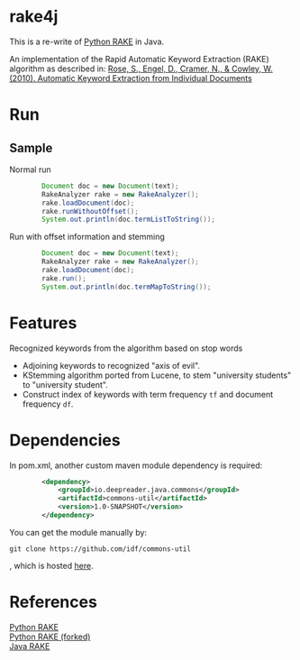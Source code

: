 rake4j
======
This is a re-write of [Python RAKE](https://github.com/aneesha/RAKE) in Java.  

An implementation of the Rapid Automatic Keyword Extraction (RAKE) algorithm as described in:  [Rose, S., Engel, D., Cramer, N., & Cowley, W. (2010). Automatic Keyword Extraction from Individual Documents](http://scholar.google.com.sg/scholar?q=Automatic+Keyword+Extraction+from+Individual+Documents&btnG=&hl=en&as_sdt=0%2C5&as_vis=1)

# Run
## Sample
Normal run 
```java
        Document doc = new Document(text);
        RakeAnalyzer rake = new RakeAnalyzer();
        rake.loadDocument(doc);
        rake.runWithoutOffset();
        System.out.println(doc.termListToString());
```
Run with offset information and stemming 
```java
        Document doc = new Document(text);
        RakeAnalyzer rake = new RakeAnalyzer();
        rake.loadDocument(doc);
        rake.run();
        System.out.println(doc.termMapToString());
```
# Features
Recognized keywords from the algorithm based on stop words
* Adjoining keywords to recognized "axis of evil".
* KStemming algorithm ported from Lucene, to stem "university students" to "university student".
* Construct index of keywords with term frequency `tf` and document frequency `df`.

# Dependencies
In pom.xml, another custom maven module dependency is required:
```xml
        <dependency>
            <groupId>io.deepreader.java.commons</groupId>
            <artifactId>commons-util</artifactId>
            <version>1.0-SNAPSHOT</version>
        </dependency>
```
You can get the module manually by:
```
git clone https://github.com/idf/commons-util
```
, which is hosted [here](https://github.com/idf/commons-util).

# References
[Python RAKE](https://github.com/aneesha/RAKE)  
[Python RAKE (forked)](https://github.com/idf/RAKE)  
[Java RAKE](https://github.com/Neuw84/RAKE-Java)  
